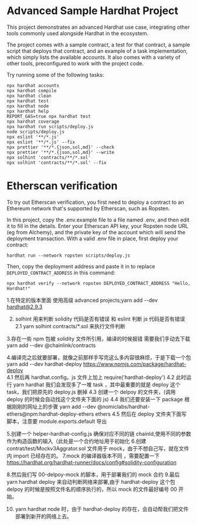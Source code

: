 # Advanced Sample Hardhat Project

This project demonstrates an advanced Hardhat use case, integrating other tools commonly used alongside Hardhat in the ecosystem.

The project comes with a sample contract, a test for that contract, a sample script that deploys that contract, and an example of a task implementation, which simply lists the available accounts. It also comes with a variety of other tools, preconfigured to work with the project code.

Try running some of the following tasks:

```shell
npx hardhat accounts
npx hardhat compile
npx hardhat clean
npx hardhat test
npx hardhat node
npx hardhat help
REPORT_GAS=true npx hardhat test
npx hardhat coverage
npx hardhat run scripts/deploy.js
node scripts/deploy.js
npx eslint '**/*.js'
npx eslint '**/*.js' --fix
npx prettier '**/*.{json,sol,md}' --check
npx prettier '**/*.{json,sol,md}' --write
npx solhint 'contracts/**/*.sol'
npx solhint 'contracts/**/*.sol' --fix
```

# Etherscan verification

To try out Etherscan verification, you first need to deploy a contract to an Ethereum network that's supported by Etherscan, such as Ropsten.

In this project, copy the .env.example file to a file named .env, and then edit it to fill in the details. Enter your Etherscan API key, your Ropsten node URL (eg from Alchemy), and the private key of the account which will send the deployment transaction. With a valid .env file in place, first deploy your contract:

```shell
hardhat run --network ropsten scripts/deploy.js
```

Then, copy the deployment address and paste it in to replace `DEPLOYED_CONTRACT_ADDRESS` in this command:

```shell
npx hardhat verify --network ropsten DEPLOYED_CONTRACT_ADDRESS "Hello, Hardhat!"
```

1.在特定的版本里面 使用高级 advanced projects;yarn add --dev hardhat@2.9.3

2. solhint 用来判断 solidity 代码是否有错误 和 eslint 判断 js 代码是否有错误
   2.1 yarn solhint contracts/\*.sol 来执行文件判断

3.存在一些 npm 包被 solidity 文件所引用，编译的时候报错 需要我们手动去下载 yarn add --dev @chainlink/contracts

4.编译完之后就要部署，就像之前那样手写完这么多内容很麻烦，于是下载一个包 yarn add --dev hardhat-deploy https://www.npmjs.com/package/hardhat-deploy  
4.1 然后再 hardhat.config。js 文件上加上 require('hardhat-deploy')
4.2 此时运行 yarn hardhat 我们会发现多了一堆 task ，其中最重要的就是 deploy 这个 task，我们把原先的 deploy.js 删掉
4.3 创建一个 delpoy 的文件夹，(调用 deploy 的时候会自动找这个文件夹下面的 js)
4.4 我们还要安装一下 package 根据刚刚的网址上的步骤 yarn add --dev @nomiclabs/hardhat-ethers@npm:hardhat-deploy-ethers ethers
4.5 然后在 deploy 文件夹下面写脚本，注意要 module.exports.default 导出

5.创建一个 helper-hardhat-config.js 确保对应不同的链 chainId,使用不同的参数作为构造函数的输入（此处是一个合约地址用于初始化 6.创建 contrat/test/Mockv3Aggrator.sol 文件用于 mock，由于不想自己写，就在文件内 import 已经存在的。
7.mock 的编译器版本不同 ，需要配置一下 https://hardhat.org/hardhat-runner/docs/config#solidity-configuration

8.然后我们写 00-delpoy-mock 的脚本，用于部署我们的 mock 合约 9.最后 yarn hardhat deploy 来自动判断网络来部署,由于 hardhat-deploy 这个包 delpoy 的时候是按照文件名的顺序执行的，所以 mock 的文件最好编号 00 开始。

10. yarn hardhat node 时，由于 hardhat-deploy 的存在，会自动帮我们把文件部署到新开的网络上去。
